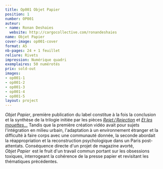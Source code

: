```yaml
---
title: Op001 Objet Papier
position: 1
number: OP001
auteur:
- name: Ronan Deshaies
  website: http://cargocollective.com/ronandeshaies
name: Objet Papier
cover-image: op001-cover
format: A5
nb-pages: 24 + 1 feuillet
reliure: Rivets
impression: Numérique quadri
exemplaires: 50 numérotés
prix: sold-out
images:
- op001-1
- op001-2
- op001-3
- op001-4
- op001-5
layout: project
---
```


*Objet Papier*, première publication du label constitue à la fois la conclusion et la synthèse de la trilogie initiée par les pièces [*Rejet / Rejection*](http://rejet-rejection.tumblr.com/) et [*Et les mouettes…*](https://vimeo.com/162227173)
Tandis que la première création vidéo avait pour sujets l'intégration en milieu urbain, l'adaptation à un environnement étranger et la difficulté à faire corps avec une communauté donnée, la seconde abordait la réappropriation et la reconstruction psychologique dans un Paris post-attentats.
Conséquence directe d'un projet de magazine avorté, *Objet Papier*  est le fruit d'un travail commun portant sur les obsessions toxiques, interrogeant la cohérence de la presse papier et revisitant les thématiques précédentes.
